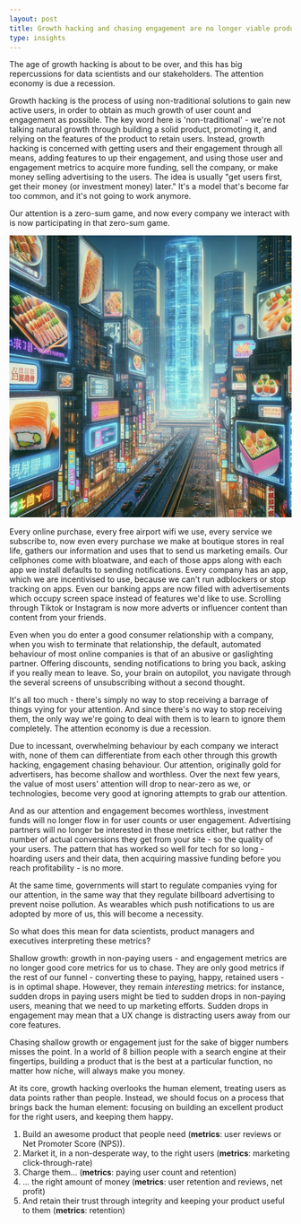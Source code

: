 ```yaml
---
layout: post
title: Growth hacking and chasing engagement are no longer viable product strategies
type: insights
---
```


The age of growth hacking is about to be over, and this has big repercussions for data scientists and our stakeholders. The attention economy is due a recession.

Growth hacking is the process of using non-traditional solutions to gain new active users, in order to obtain as much growth of user count and engagement as possible. The key word here is 'non-traditional' - we're not talking natural growth through building a solid product, promoting it, and relying on the features of the product to retain users. Instead, growth hacking is concerned with getting users and their engagement through all means, adding features to up their engagement, and using those user and engagement metrics to acquire more funding, sell the company, or make money selling advertising to the users. The idea is usually "get users first, get their money (or investment money) later." It's a model that's become far too common, and it's not going to work anymore.

Our attention is a zero-sum game, and now every company we interact with is now participating in that zero-sum game.

![](../images/growthhacking1.png)

Every online purchase, every free airport wifi we use, every service we subscribe to, now even every purchase we make at boutique stores in real life, gathers our information and uses that to send us marketing emails. Our cellphones come with bloatware, and each of those apps along with each app we install defaults to sending notifications. Every company has an app, which we are incentivised to use, because we can't run adblockers or stop tracking on apps. Even our banking apps are now filled with advertisements which occupy screen space instead of features we'd like to use. Scrolling through Tiktok or Instagram is now more adverts or influencer content than content from your friends. 

Even when you do enter a good consumer relationship with a company, when you wish to terminate that relationship, the default, automated behaviour of most online companies is that of an abusive or gaslighting partner. Offering discounts, sending notifications to bring you back, asking if you really mean to leave. So, your brain on autopilot, you navigate through the several screens of unsubscribing without a second thought.

It's all too much - there's simply no way to stop receiving a barrage of things vying for your attention. And since there's no way to stop receiving them, the only way we're going to deal with them is to learn to ignore them completely. The attention economy is due a recession.

Due to incessant, overwhelming behaviour by each company we interact with, none of them can differentiate from each other through this growth hacking, engagement chasing behaviour. Our attention, originally gold for advertisers, has become shallow and worthless. Over the next few years, the value of most users' attention will drop to near-zero as we, or technologies, become very good at ignoring attempts to grab our attention.

And as our attention and engagement becomes worthless, investment funds will no longer flow in for user counts or user engagement. Advertising partners will no longer be interested in these metrics either, but rather the number of actual conversions they get from your site - so the quality of your users. The pattern that has worked so well for tech for so long - hoarding users and their data, then acquiring massive funding before you reach profitability - is no more.

At the same time, governments will start to regulate companies vying for our attention, in the same way that they regulate billboard advertising to prevent noise pollution. As wearables which push notifications to us are adopted by more of us, this will become a necessity. 

So what does this mean for data scientists, product managers and executives interpreting these metrics?

Shallow growth: growth in non-paying users - and engagement metrics are no longer good core metrics for us to chase. They are only good metrics if the rest of our funnel - converting these to paying, happy, retained users - is in optimal shape. However, they remain *interesting* metrics: for instance, sudden drops in paying users might be tied to sudden drops in non-paying users, meaning that we need to up marketing efforts. Sudden drops in engagement may mean that a UX change is distracting users away from our core features. 

Chasing shallow growth or engagement just for the sake of bigger numbers misses the point. In a world of 8 billion people with a search engine at their fingertips, building a product that is the best at a particular function, no matter how niche, will always make you money. 

At its core, growth hacking overlooks the human element, treating users as data points rather than people. Instead, we should focus on a process that brings back the human element: focusing on building an excellent product for the right users, and keeping them happy.

1. Build an awesome product that people need (**metrics**: user reviews or Net Promoter Score (NPS)). 
2. Market it, in a non-desperate way, to the right users (**metrics**: marketing click-through-rate)
3. Charge them... (**metrics**: paying user count and retention)
4. ... the right amount of money (**metrics**: user retention and reviews, net profit)
5. And retain their trust through integrity and keeping your product useful to them (**metrics**: retention)
